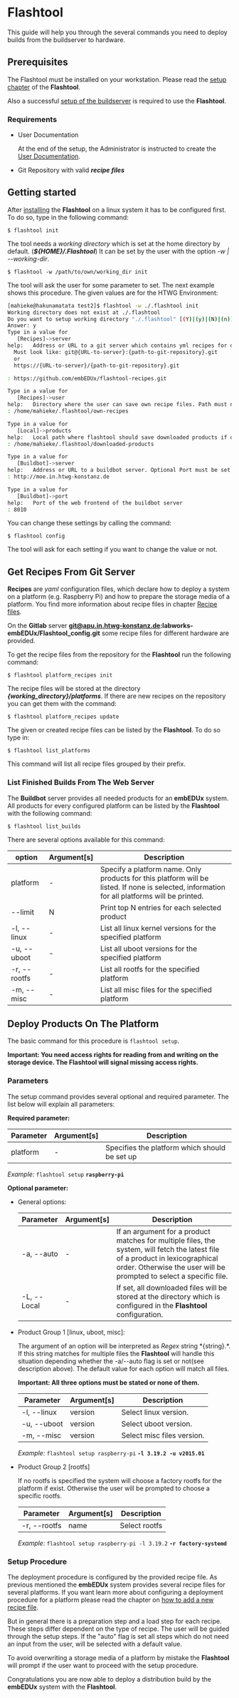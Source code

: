 # Flashtool

This guide will help you through the several commands you need to deploy builds
from the buildserver to hardware.

## Prerequisites

The Flashtool must be installed on your workstation. Please read the [setup
chapter](../setup/workstation.md) of the **Flashtool**.

Also a successful [setup of the buildserver](../setup/setup.md) is required to
use the **Flashtool**.

### Requirements

* User Documentation

    At the end of the setup, the Administrator is instructed to create the [User
    Documentation](../setup/post-install/user-documentation.md).

* Git Repository with valid ***recipe files***

## Getting started

After [installing](../setup/workstation.md) the **Flashtool** on a linux system it
has to be configured first. To do so, type in the following command:

`$ flashtool init`

The tool needs a *working directory* which is set at the home directory
by default. (***${HOME}/.Flashtool***) It can be set by the user with the option
*-w | --working-dir*.

`$ flashtool -w /path/to/own/working_dir init`

The tool will ask the user for some parameter to set. The next example shows this 
procedure. The given values are for the HTWG Environment:

```bash
[mahieke@hakunamatata test2]$ flashtool -w ./.flashtool init
Working directory does not exist at ./.flashtool
Do you want to setup working directory "./.flashtool" [(Y)|(y)|(N)|(n)]
Answer: y
Type in a value for
   [Recipes]->server
help:   Address or URL to a git server which contains yml recipes for different platforms
  Must look like: git@{URL-to-server}:{path-to-git-repository}.git
  or 
  https://{URL-to-server}/{path-to-git-repository}.git

: https://github.com/embEDUx/flashtool-recipes.git

Type in a value for
   [Recipes]->user
help:   Directory where the user can save own recipe files. Path must not include underscores!
: /home/mahieke/.flashtool/own-recipes

Type in a value for
   [Local]->products
help:   Local path where flashtool should save downloaded products if option is selected.
: /home/mahieke/.flashtool/downloaded-products 

Type in a value for
   [Buildbot]->server
help:   Address or URL to a buildbot server. Optional Port must be set as next parameter.
: http://moe.in.htwg-konstanz.de            

Type in a value for
   [Buildbot]->port
help:   Port of the web frontend of the buildbot server
: 8010
```

You can change these settings by calling the command:

`$ flashtool config`

The tool will ask for each setting if you want to change the value or not.


## Get Recipes From Git Server

**Recipes** are *yaml* configuration files, which declare how to deploy a
system on a platform (e.g. Raspberry Pi) and how to prepare the storage media of
a platform. You find more information about recipe files in chapter 
[Recipe files](../setup/flashtool/deployment.md).

On the **Gitlab** server **git@apu.in.htwg-konstanz.de:labworks-embEDUx/Flashtool\_config.git**
some recipe files for different hardware are provided.

To get the recipe files from the repository for the **Flashtool** run the following command:

`$ flashtool platform_recipes init`

The recipe files will be stored at the directory ***{working\_directory}/platforms***.
If there are new recipes on the repository you can get them with the command:

`$ flashtool platform_recipes update`

The given or created recipe files can be listed by the **Flashtool**.
To do so type in:

`$ flashtool list_platforms`

This command will list all recipe files grouped by their prefix.

### List Finished Builds From The Web Server

The **Buildbot** server provides all needed products for an **embEDUx** system.
All products for every configured platform can be listed by the **Flashtool** with
the following command:

`$ flashtool list_builds`

There are several options available for this command:

 option | Argument[s] | Description
 ------ | ----------- | ----------- 
 platform | -  |Specify a platform name. Only products for this platform will be listed. If none is selected, information for all platforms will be printed.
 --limit | N |Print top N entries for each selected product
 -l, --linux | - | List all linux kernel versions for the specified platform
 -u, --uboot | - | List all uboot versions for the specified platform
 -r, --rootfs | - | List all rootfs for the specified platform
 -m, --misc | - | List all misc files for the specified platform


## Deploy Products On The Platform

The basic command for this procedure is `flashtool setup`. 

**Important: You need access rights for reading from and writing on the
storage device. The Flashtool will signal missing access rights.**

### Parameters

The setup command provides several optional and required parameter. The list
below will explain all parameters:

**Required parameter:**

 Parameter | Argument[s] | Description
 --------- | ----------- | -----------
 platform  |      -      | Specifies the platform which should be set up


*Example:* `flashtool setup`  **`raspberry-pi`**


**Optional parameter:**

* General options:

    Parameter | Argument[s] | Description
    --------- | ----------- | -----------
    -a, --auto |     -      | If an argument for a product matches for multiple files, the system, will fetch the latest file of a product in lexicographical order. Otherwise the user will be prompted to select a specific file.
    -L, --Local |    -      | If set, all downloaded files will be stored at the directory which is configured in the **Flashtool** configuration.


* Product Group 1 [linux, uboot, misc]:

    The argument of an option will be interpreted as *Regex* string \*{string}.\*.
    If this string matches for multiple files the **Flashtool** will handle this
    situation depending whether the -a/--auto flag is set or not(see description 
    above). The default value for each option will match all files.

    **Important: All three options must be stated or none of them.**

     Parameter | Argument[s] | Description
     --------- | ----------- | -----------
    -l, --linux | version    | Select linux version.
    -u, --uboot | version    | Select uboot version.
    -m, --misc  | version    | Select misc files version.

    *Example:* `flashtool setup raspberry-pi` **`-l 3.19.2 -u v2015.01`**

* Product Group 2 [rootfs]

    If no rootfs is specified the system will choose a factory rootfs for the
    platform if exist. Otherwise the user will be prompted to choose a specific
    rootfs.

     Parameter | Argument[s] | Description
     --------- | ----------- | -----------
     -r, --rootfs | name      | Select rootfs

     *Example:* `flashtool setup raspberry-pi -l 3.19.2` **`-r factory-systemd`**


### Setup Procedure

The deployment procedure is configured by the provided recipe file. As previous
mentioned the **embEDUx** system provides several recipe files for several
platforms. If you want learn more about configuring a deployment procedure for a
platform please read the chapter on [how to add a new recipe file](../setup/flashtool/deployment/add-recipe-file.md).

But in general there is a preparation step and a load step for
each recipe. These steps differ dependent on the type of recipe. The user will
be guided through the setup steps. If the "auto" flag is set all steps which do
not need an input from the user, will be selected with a default value.

To avoid overwriting a storage media of a platform by mistake the **Flashtool** 
will prompt if the user want to proceed with the setup procedure.

Congratulations you are now able to deploy a distribution build by the
**embEDUx** system with the **Flashtool**.
